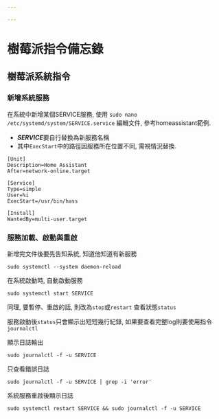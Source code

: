 ```yaml
---

---
```


# 樹莓派指令備忘錄

## 樹莓派系統指令

### 新增系統服務

在系統中新增某個SERVICE服務, 使用 ```sudo nano /etc/systemd/system/SERVICE.service``` 編輯文件, 參考homeassistant範例.

- ***SERVICE***要自行替換為新服務名稱
- 其中```ExecStart```中的路徑因服務所在位置不同, 需視情況替換.

```
[Unit]
Description=Home Assistant
After=network-online.target

[Service]
Type=simple
User=%i
ExecStart=/usr/bin/hass

[Install]
WantedBy=multi-user.target
```
### 服務加載、啟動與重啟

新增完文件後要先告知系統, 知道他知道有新服務

```
sudo systemctl --system daemon-reload
```

在系統啟動時, 自動啟動服務

```
sudo systemctl start SERVICE
```

同理, 要暫停、重啟的話, 則改為```stop```或```restart``` 查看狀態```status```

服務啟動後```status```只會顯示出短短幾行紀錄, 如果要查看完整log則要使用指令```journalctl```

顯示日誌輸出

```
sudo journalctl -f -u SERVICE
```

只查看錯誤日誌

```
sudo journalctl -f -u SERVICE | grep -i 'error'
```

系統服務重啟後顯示日誌

```
sudo systemctl restart SERVICE && sudo journalctl -f -u SERVICE
```
